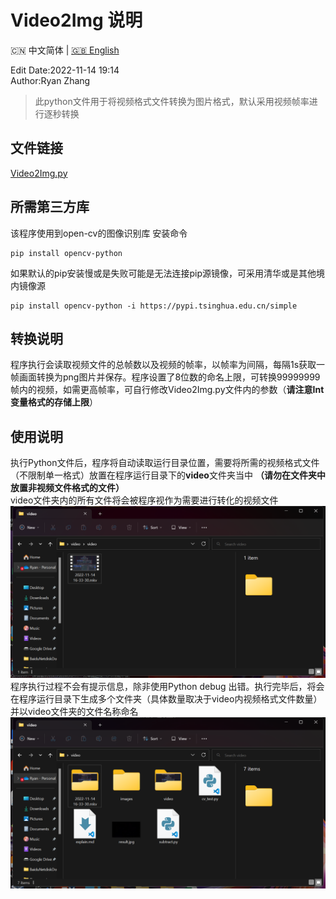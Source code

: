# Video2Img 说明

<p align="left">🇨🇳 中文简体  |  <a title="English" href="#">🇬🇧 English</a></p>

Edit Date:2022-11-14 19:14<br>
Author:Ryan Zhang

> 此python文件用于将视频格式文件转换为图片格式，默认采用视频帧率进行逐秒转换

## 文件链接
[Video2Img.py](https://github.com/hz157/weibo-spider/blob/main/source/Video2Img.py)
## 所需第三方库
该程序使用到open-cv的图像识别库
安装命令
```shell
pip install opencv-python
```
如果默认的pip安装慢或是失败可能是无法连接pip源镜像，可采用清华或是其他境内镜像源
```shell
pip install opencv-python -i https://pypi.tsinghua.edu.cn/simple
```

## 转换说明
程序执行会读取视频文件的总帧数以及视频的帧率，以帧率为间隔，每隔1s获取一帧画面转换为png图片并保存。程序设置了8位数的命名上限，可转换99999999帧内的视频，如需更高帧率，可自行修改Video2Img.py文件内的参数（**请注意Int变量格式的存储上限**）

## 使用说明
执行Python文件后，程序将自动读取运行目录位置，需要将所需的视频格式文件（不限制单一格式）放置在程序运行目录下的**video**文件夹当中 **（请勿在文件夹中放置非视频文件格式的文件）** <br> video文件夹内的所有文件将会被程序视作为需要进行转化的视频文件
![image](../images/20221114190451.png)
<br>
程序执行过程不会有提示信息，除非使用Python debug 出错。执行完毕后，将会在程序运行目录下生成多个文件夹（具体数量取决于video内视频格式文件数量）并以video文件夹的文件名称命名
![image](../images/20221114190426.png)




